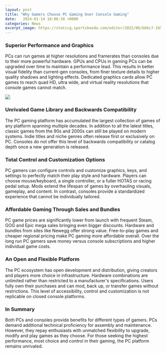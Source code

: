 ```yaml
---
layout: post
title: "Why Gamers Choose PC Gaming Over Console Gaming"
date:   2024-01-14 18:06:38 +0000
categories: News
excerpt_image: https://staticg.sportskeeda.com/editor/2022/06/bbbc7-16566013880904-1920.jpg
---
```

### Superior Performance and Graphics  
PCs can run games at higher resolutions and framerates than consoles due to their more powerful hardware. GPUs and CPUs in gaming PCs can be upgraded over time to maintain a performance lead. This results in better visual fidelity than current-gen consoles, from finer texture details to higher quality shadows and lighting effects. Dedicated graphics cards allow PC games to reach quad HD, ultra wide, and virtual reality resolutions that console games cannot match.


![](https://staticg.sportskeeda.com/editor/2022/06/bbbc7-16566013880904-1920.jpg)
### Unrivaled Game Library and Backwards Compatibility
The PC gaming platform has accumulated the largest collection of games of any platform spanning multiple decades. In addition to all the latest titles, classic games from the 90s and 2000s can still be played on modern systems. Indie titles and niche genres often release first or exclusively on PC. Consoles do not offer this level of backwards compatibility or catalog depth once a new generation is released.

### Total Control and Customization Options  
PC gamers can configure controls and customize graphics, keys, and settings to perfectly match their play style and hardware. Players can choose mouse/keyboard, a single controller, or a fuller HOTAS or racing pedal setup. Mods extend the lifespan of games by overhauling visuals, gameplay, and content. In contrast, consoles provide a standardized experience that cannot be individually tailored.

### Affordable Gaming Through Sales and Bundles
PC game prices are significantly lower from launch with frequent Steam, GOG and Epic mega sales bringing even bigger discounts. Hardware and bundles from sites like Newegg offer strong value. Free-to-play games and cheaper regional pricing make PC gaming more affordable overall. Over the long run PC gamers save money versus console subscriptions and higher individual game costs.

### An Open and Flexible Platform
The PC ecosystem has open development and distribution, giving creators and players more choice in infrastructure. Hardware combinations are unlimited rather than restricted to a manufacturer's specifications. Users fully own their purchases and can mod, back up, or transfer games without restrictions. This level of accessibility, control and customization is not replicable on closed console platforms.

### In Summary
Both PCs and consoles provide benefits for different types of gamers. PCs demand additional technical proficiency for assembly and maintenance. However, they repay enthusiasts with unmatched flexibility to upgrade, modify and play games as they choose. For those seeking the highest performance, most choice and control in their gaming, the PC platform remains unrivaled.